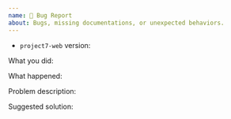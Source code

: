 ```yaml
---
name: 🐛 Bug Report
about: Bugs, missing documentations, or unexpected behaviors.
---
```


<!-- 
Thanks for your interest in the project. Bugs filed and PRs submitted are appreciated!

Please make sure that you are familiar with and follow the [Code of Conduct](https://github.com/cereblanco/project7-web/blob/master/CODE_OF_CONDUCT.md) of this project.

Also, please make sure you're familiar with and follow the instructions in [contributing guidelines](https://github.com/cereblanco/project7-web/blob/master/CONTRIBUTING.md)

- Please review the Issues policies before filing an issue:

  🐛 Bug:
  Report a bug, missing documentation, or unexpected behavior.

  💡 Feature Request:
  File a request for a new feature. Vote on the feature request by adding a 👍. This helps maintainers prioritize what to work on.

-->

- `project7-web` version:

What you did:

<!-- 
A clear and concise description of what you did.
Include code snippets/a link to online editor like CodeSandbox/CLI commands/execution instructions/configurations/anything
-->

What happened:

<!-- 
Describe the unexpected behavior that has happened.
Include complete error messages/screenshots/anything
-->

Problem description:

<!-- Describe why the current behavior is a problem. What should be the behavior? -->

Suggested solution:

<!--
It's ok if you don't have a suggested solution, but it would be helpful if you could
do a little digging to come up with some suggestions of how to solve and improve things.
-->